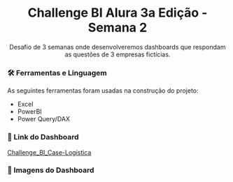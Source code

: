 <h1 align="center">Challenge BI Alura 3a Edição - Semana 2</h1>
<p align="center">Desafio de 3 semanas onde desenvolveremos dashboards que respondam as questões de 3 empresas fictícias.</p>

### 🛠 Ferramentas e Linguagem

As seguintes ferramentas foram usadas na construção do projeto:

- Excel
- PowerBI
- Power Query/DAX

### 🔗 Link do Dashboard

[Challenge_BI_Case-Logística](https://app.powerbi.com/view?r=eyJrIjoiM2M0ODA1ZmQtNWI2Yi00MTQ1LTgyNDEtNDIyMWUyNjMxMTY4IiwidCI6Ijc1NTBkNzQ2LTVmYjEtNGY1ZS04MzBiLWRlMzlkOGE5YTNmNyJ9)

### 📸 Imagens do Dashboard
